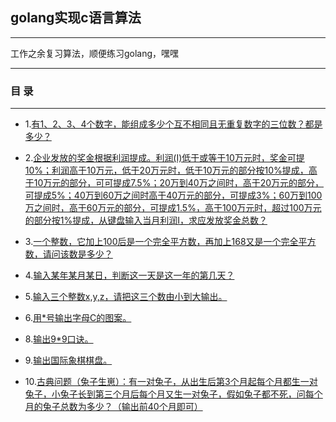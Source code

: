 ## golang实现c语言算法
***
工作之余复习算法，顺便练习golang，嘿嘿
***
### 目 录
***
* 1.[有1、2、3、4个数字，能组成多少个互不相同且无重复数字的三位数？都是多少？](https://github.com/PHPfrank/golang2c/blob/master/demo1.go)

* 2.[企业发放的奖金根据利润提成。利润(I)低于或等于10万元时，奖金可提10%；利润高于10万元，低于20万元时，低于10万元的部分按10%提成，高于10万元的部分，可可提成7.5%；20万到40万之间时，高于20万元的部分，可提成5%；40万到60万之间时高于40万元的部分，可提成3%；60万到100万之间时，高于60万元的部分，可提成1.5%，高于100万元时，超过100万元的部分按1%提成，从键盘输入当月利润I，求应发放奖金总数？](https://github.com/PHPfrank/golang2c/blob/master/demo2.go)

* 3.[一个整数，它加上100后是一个完全平方数，再加上168又是一个完全平方数，请问该数是多少？](https://github.com/PHPfrank/golang2c/blob/master/demo3.go)

* 4.[输入某年某月某日，判断这一天是这一年的第几天？](https://github.com/PHPfrank/golang2c/blob/master/demo4.go)

* 5.[输入三个整数x,y,z，请把这三个数由小到大输出。](https://github.com/PHPfrank/golang2c/blob/master/demo5.go)

* 6.[用*号输出字母C的图案。](https://github.com/PHPfrank/golang2c/blob/master/demo6.go)

* 8.[输出9*9口诀。](https://github.com/PHPfrank/golang2c/blob/master/demo8.go)

* 9.[输出国际象棋棋盘。](https://github.com/PHPfrank/golang2c/blob/master/demo9.go)

* 10.[古典问题（兔子生崽）：有一对兔子，从出生后第3个月起每个月都生一对兔子，小兔子长到第三个月后每个月又生一对兔子，假如兔子都不死，问每个月的兔子总数为多少？（输出前40个月即可）](https://github.com/PHPfrank/golang2c/blob/master/demo10.go)